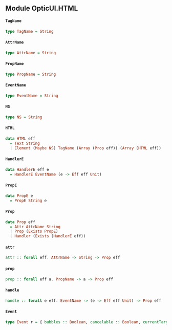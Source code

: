 ## Module OpticUI.HTML

#### `TagName`

``` purescript
type TagName = String
```

#### `AttrName`

``` purescript
type AttrName = String
```

#### `PropName`

``` purescript
type PropName = String
```

#### `EventName`

``` purescript
type EventName = String
```

#### `NS`

``` purescript
type NS = String
```

#### `HTML`

``` purescript
data HTML eff
  = Text String
  | Element (Maybe NS) TagName (Array (Prop eff)) (Array (HTML eff))
```

#### `HandlerE`

``` purescript
data HandlerE eff e
  = HandlerE EventName (e -> Eff eff Unit)
```

#### `PropE`

``` purescript
data PropE e
  = PropE String e
```

#### `Prop`

``` purescript
data Prop eff
  = Attr AttrName String
  | Prop (Exists PropE)
  | Handler (Exists (HandlerE eff))
```

#### `attr`

``` purescript
attr :: forall eff. AttrName -> String -> Prop eff
```

#### `prop`

``` purescript
prop :: forall eff a. PropName -> a -> Prop eff
```

#### `handle`

``` purescript
handle :: forall e eff. EventName -> (e -> Eff eff Unit) -> Prop eff
```

#### `Event`

``` purescript
type Event r = { bubbles :: Boolean, cancelable :: Boolean, currentTarget :: HTMLElement, target :: HTMLElement, timeStamp :: Number, type :: String | r }
```


